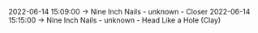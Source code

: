 2022-06-14 15:09:00 -> Nine Inch Nails - unknown - Closer
2022-06-14 15:15:00 -> Nine Inch Nails - unknown - Head Like a Hole (Clay)
